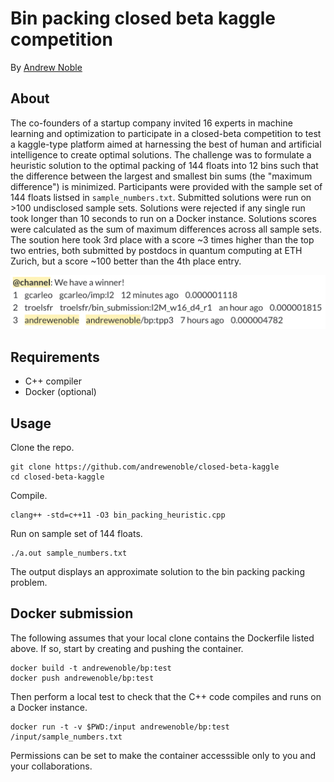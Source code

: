 # Bin packing closed beta kaggle competition

By [Andrew Noble](http://andrewnoble.com)

## About

The co-founders of a startup company invited 16 experts in machine learning and optimization to participate in a closed-beta competition to test a kaggle-type platform aimed at harnessing the best of human and artificial intelligence to create optimal solutions.  The challenge was to formulate a heuristic solution to the optimal packing of 144 floats into 12 bins such that the difference between the largest and smallest bin sums (the "maximum difference") is minimized. Participants were provided with the sample set of 144 floats listsed in ```sample_numbers.txt```.  Submitted solutions were run on >100 undisclosed sample sets.  Solutions were rejected if any single run took longer than 10 seconds to run on a Docker instance.  Solutions scores were calculated as the sum of maximum differences across all sample sets.  The soution here took 3rd place with a score ~3 times higher than the top two entries, both submitted by postdocs in quantum computing at ETH Zurich, but a score ~100 better than the 4th place entry.  

![Alt text](top_three_scores.png?raw=true)


## Requirements

* C++ compiler
* Docker (optional)

## Usage

Clone the repo.
```
git clone https://github.com/andrewenoble/closed-beta-kaggle
cd closed-beta-kaggle
```
Compile.
```
clang++ -std=c++11 -O3 bin_packing_heuristic.cpp
```
Run on sample set of 144 floats.
```
./a.out sample_numbers.txt 
```
The output displays an approximate solution to the bin packing packing problem.   

## Docker submission

The following assumes that your local clone contains the Dockerfile listed above.  If so, start by creating and pushing the container.
```
docker build -t andrewenoble/bp:test
docker push andrewenoble/bp:test
```
Then perform a local test to check that the C++ code compiles and runs on a Docker instance.
```
docker run -t -v $PWD:/input andrewenoble/bp:test /input/sample_numbers.txt
```
Permissions can be set to make the container accesssible only to you and your collaborations.

